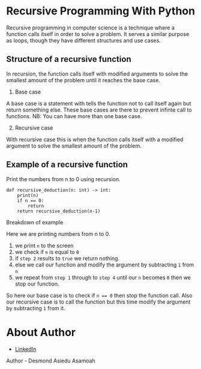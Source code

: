 # Recursive Programming With Python

Recursive programming in computer science is a technique where a function calls itself in order to solve a problem. It serves a similar purpose as loops, though they have different structures and use cases.

## Structure of a recursive function
In recursion, the function calls itself with modified arguments to solve the smallest amount of the problem until it reaches the base case.

1. Base case

A base case is a statement with tells the function not to call itself again but return something else. These base cases are there to prevent infinte call to functions. NB: You can have more than one base case.

2. Recursive case

With recursive case this is when the function calls itself with a modified argument to solve the smallest amount of the problem.

## Example of a recursive function
Print the numbers from n to 0 using recursion.

```{python3}
def recursive_deduction(n: int) -> int:
    print(n)
    if n == 0:
        return
    return recursive_deduction(n-1)
```
Breakdown of example

Here we are printing numbers from n to 0.

1. we print `n` to the screen
2. we check if `n` is equal to `0`
3. if `step 2` results to `true` we return nothing.
4. else we call our function and modify the argument by subtracting `1` from `n`
5. we repeat from `step 1` through to `step 4` until our `n` becomes `0` then we stop our function.

So here our base case is to check if `n == 0` then stop the function call. Also our recursive case is to call the function but this time modify the argument by subtracting `1` from it.
#
# About Author
- [LinkedIn](./https://www.linkedin.com/in/desmond-asamoah-15b61a1b7/)

Author - Desmond Asiedu Asamoah